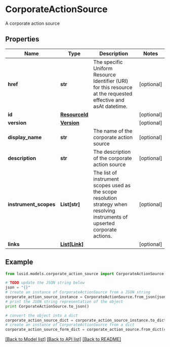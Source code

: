 # CorporateActionSource

A corporate action source

## Properties
Name | Type | Description | Notes
------------ | ------------- | ------------- | -------------
**href** | **str** | The specific Uniform Resource Identifier (URI) for this resource at the requested effective and asAt datetime. | [optional] 
**id** | [**ResourceId**](ResourceId.md) |  | [optional] 
**version** | [**Version**](Version.md) |  | [optional] 
**display_name** | **str** | The name of the corporate action source | [optional] 
**description** | **str** | The description of the corporate action source | [optional] 
**instrument_scopes** | **List[str]** | The list of instrument scopes used as the scope resolution strategy when resolving instruments of upserted corporate actions. | [optional] 
**links** | [**List[Link]**](Link.md) |  | [optional] 

## Example

```python
from lusid.models.corporate_action_source import CorporateActionSource

# TODO update the JSON string below
json = "{}"
# create an instance of CorporateActionSource from a JSON string
corporate_action_source_instance = CorporateActionSource.from_json(json)
# print the JSON string representation of the object
print CorporateActionSource.to_json()

# convert the object into a dict
corporate_action_source_dict = corporate_action_source_instance.to_dict()
# create an instance of CorporateActionSource from a dict
corporate_action_source_form_dict = corporate_action_source.from_dict(corporate_action_source_dict)
```
[[Back to Model list]](../README.md#documentation-for-models) [[Back to API list]](../README.md#documentation-for-api-endpoints) [[Back to README]](../README.md)


